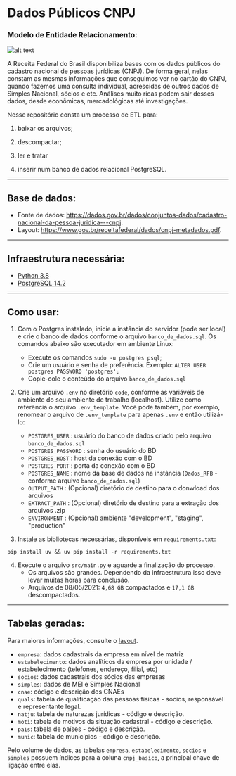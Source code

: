 # Dados Públicos CNPJ

### Modelo de Entidade Relacionamento:

![alt text](https://github.com/brunolnetto/RF_CNPJ/blob/master/images/Dados_RFB_ERD.png)


A Receita Federal do Brasil disponibiliza bases com os dados públicos do cadastro nacional de pessoas jurídicas (CNPJ). De forma geral, nelas constam as mesmas informações que conseguimos ver no cartão do CNPJ, quando fazemos uma consulta individual, acrescidas de outros dados de Simples Nacional, sócios e etc. Análises muito ricas podem sair desses dados, desde econômicas, mercadológicas até investigações.

Nesse repositório consta um processo de ETL para: 

  1. baixar os arquivos; 
  
  2. descompactar; 
  
  3. ler e tratar
  
  4. inserir num banco de dados relacional PostgreSQL.

---------------------

## Base de dados:

- Fonte de dados: https://dados.gov.br/dados/conjuntos-dados/cadastro-nacional-da-pessoa-juridica---cnpj.
- Layout: https://www.gov.br/receitafederal/dados/cnpj-metadados.pdf.

---------------------

## Infraestrutura necessária:

- [Python 3.8](https://www.python.org/downloads/release/python-3810/)
- [PostgreSQL 14.2](https://www.postgresqltutorial.com/postgresql-getting-started/install-postgresql-linux/)
  
---------------------

## Como usar:

1. Com o Postgres instalado, inicie a instância do servidor (pode ser local) e crie o banco de dados conforme o arquivo `banco_de_dados.sql`. Os comandos abaixo são executador em ambiente Linux:

   - Execute os comandos `sudo -u postgres psql`;
   - Crie um usuário e senha de preferência. Exemplo: `ALTER USER postgres PASSWORD 'postgres';`
   - Copie-cole o conteúdo do arquivo `banco_de_dados.sql`
 
2. Crie um arquivo `.env` no diretório `code`, conforme as variáveis de ambiente do seu ambiente de trabalho (localhost). Utilize como referência o arquivo `.env_template`. Você pode também, por exemplo, renomear o arquivo de `.env_template` para apenas `.env` e então utilizá-lo:

   - `POSTGRES_USER`        : usuário do banco de dados criado pelo arquivo `banco_de_dados.sql`
   - `POSTGRES_PASSWORD`    : senha do usuário do BD
   - `POSTGRES_HOST`        : host da conexão com o BD 
   - `POSTGRES_PORT`        : porta da conexão com o BD 
   - `POSTGRES_NAME`        : nome da base de dados na instância (`Dados_RFB` - conforme arquivo `banco_de_dados.sql`)
   - `OUTPUT_PATH`          : (Opcional) diretório de destino para o donwload dos arquivos
   - `EXTRACT_PATH`         : (Opcional) diretório de destino para a extração dos arquivos .zip
   - `ENVIRONMENT`          : (Opcional) ambiente "development", "staging", "production"

3. Instale as bibliotecas necessárias, disponíveis em `requirements.txt`:
```
pip install uv && uv pip install -r requirements.txt
```

4. Execute o arquivo `src/main.py` e aguarde a finalização do processo.
   - Os arquivos são grandes. Dependendo da infraestrutura isso deve levar muitas horas para conclusão.
   - Arquivos de 08/05/2021: `4,68 GB` compactados e `17,1 GB` descompactados.
    
---------------------

## Tabelas geradas:

Para maiores informações, consulte o [layout](https://www.gov.br/receitafederal/pt-br/assuntos/orientacao-tributaria/cadastros/consultas/arquivos/NOVOLAYOUTDOSDADOSABERTOSDOCNPJ.pdf).

  - `empresa`: dados cadastrais da empresa em nível de matriz
  - `estabelecimento`: dados analíticos da empresa por unidade / estabelecimento (telefones, endereço, filial, etc)
  - `socios`: dados cadastrais dos sócios das empresas
  - `simples`: dados de MEI e Simples Nacional
  - `cnae`: código e descrição dos CNAEs
  - `quals`: tabela de qualificação das pessoas físicas - sócios, responsável e representante legal.  
  - `natju`: tabela de naturezas jurídicas - código e descrição.
  - `moti`: tabela de motivos da situação cadastral - código e descrição.
  - `pais`: tabela de países - código e descrição.
  - `munic`: tabela de municípios - código e descrição.


Pelo volume de dados, as tabelas  `empresa`, `estabelecimento`, `socios` e `simples` possuem índices para a coluna `cnpj_basico`, a principal chave de ligação entre elas.



